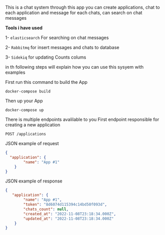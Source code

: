 This is a chat system through this app you can create applications, chat to each application and message for each chats,
can search on chat messages

****Tools i have used****

1- `elasticsearch` For searching on chat messages

2- `Rabbitmq` for insert messages and chats to database

3- `Sidekiq` for updating Counts colums

in th following steps will explain how you can use this sysyem with examples


First run this command to build the App

```
docker-compose build
```
Then up your App
```
docker-compose up
```

There is multiple endpoints avalilable to you
First endpoint responsible for creating a new application

```
POST /applications
```
JSON example of request
```json
{
  "application": {
        "name": "App #1"
    }
}
```

JSON example of response
```json
{
   "application": {
        "name": "App #1",
        "token": "8d6074d115394c14bd50f093d",
        "chats_count": null,
        "created_at": "2022-11-08T23:18:34.000Z",
        "updated_at": "2022-11-08T23:18:34.000Z"
    }
}
```
